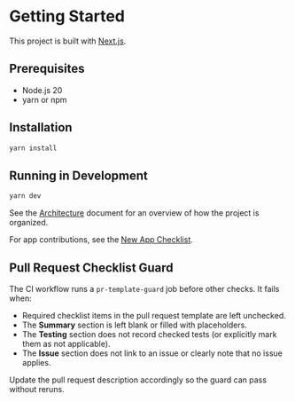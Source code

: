 # Getting Started

This project is built with [Next.js](https://nextjs.org/).

## Prerequisites

- Node.js 20
- yarn or npm

## Installation

```bash
yarn install
```

## Running in Development

```bash
yarn dev
```

See the [Architecture](./architecture.md) document for an overview of how the project is organized.

For app contributions, see the [New App Checklist](./new-app-checklist.md).

## Pull Request Checklist Guard

The CI workflow runs a `pr-template-guard` job before other checks. It fails when:

- Required checklist items in the pull request template are left unchecked.
- The **Summary** section is left blank or filled with placeholders.
- The **Testing** section does not record checked tests (or explicitly mark them as not applicable).
- The **Issue** section does not link to an issue or clearly note that no issue applies.

Update the pull request description accordingly so the guard can pass without reruns.
